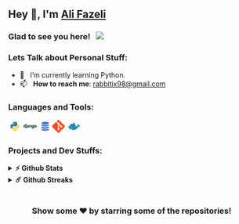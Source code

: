 ## Hey 👋, I'm [Ali Fazeli](https://github.com/rabbitix/)

### Glad to see you here! &nbsp; ![](https://visitor-badge.glitch.me/badge?page_id=rabbitix.rabbitix&style=flat-square&color=0088cc)

 
 

### Lets Talk about Personal Stuff:

- 🚀 &nbsp; I’m currently learning Python.
- 📫 &nbsp; **How to reach me**: rabbitix98@gmail.com  



### Languages and Tools:

 
<code><img height="27" src="https://raw.githubusercontent.com/github/explore/80688e429a7d4ef2fca1e82350fe8e3517d3494d/topics/python/python.png" alt="python"></code>
<code><img height="27" src="https://raw.githubusercontent.com/github/explore/80688e429a7d4ef2fca1e82350fe8e3517d3494d/topics/django/django.png" alt="django"></code>
<code><img height="27" src="https://raw.githubusercontent.com/github/explore/80688e429a7d4ef2fca1e82350fe8e3517d3494d/topics/sql/sql.png" alt="sql"></code><code><img height="27" src="https://raw.githubusercontent.com/devicons/devicon/master/icons/git/git-original.svg" alt="git"></code>
</code>
<code><img height="27" src="https://raw.githubusercontent.com/devicons/devicon/master/icons/docker/docker-original.svg" alt="docker"></code> 

### Projects and Dev Stuffs:

<details>	
  <summary><b>⚡ Github Stats</b></summary>

<a href="https://github.com/rabbitix">
<img align="center" src="https://github-readme-stats.vercel.app/api?username=rabbitix&show_icons=true&count_private=true&include_all_commits=true&theme=highcontrast" /></a>
<a href="https://github.com/rabbitix">
<img align="center" src="https://github-readme-stats.vercel.app/api/top-langs/?username=rabbitix&theme=highcontrast" />
</a>

</details>

<details>	
  <summary><b>☄️ Github Streaks</b></summary>

<img height="180em" src="https://github-readme-streak-stats.herokuapp.com/?user=rabbitix&hide_border=true" />
</details>

 
 

#

<div align="center">

### Show some ❤️ by starring some of the repositories!

</div>



